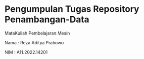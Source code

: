 # Pengumpulan Tugas Repository Penambangan-Data

MataKuliah Pembelajaran Mesin

Nama : Reza Aditya Prabowo

NIM : A11.2022.14201
